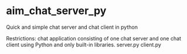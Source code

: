 # aim_chat_server_py
Quick and simple chat server and chat client in python

Restrictions: chat application consisting of one chat server and one chat client using Python and only built-in libraries. 
server.py
client.py

